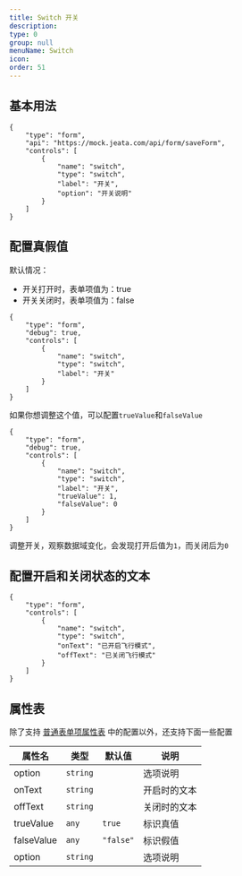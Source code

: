 ```yaml
---
title: Switch 开关
description:
type: 0
group: null
menuName: Switch
icon:
order: 51
---
```


## 基本用法

```schema: scope="body"
{
    "type": "form",
    "api": "https://mock.jeata.com/api/form/saveForm",
    "controls": [
        {
            "name": "switch",
            "type": "switch",
            "label": "开关",
            "option": "开关说明"
        }
    ]
}
```

## 配置真假值

默认情况：

- 开关打开时，表单项值为：true
- 开关关闭时，表单项值为：false

```schema: scope="body"
{
    "type": "form",
    "debug": true,
    "controls": [
        {
            "name": "switch",
            "type": "switch",
            "label": "开关"
        }
    ]
}
```

如果你想调整这个值，可以配置`trueValue`和`falseValue`

```schema: scope="body"
{
    "type": "form",
    "debug": true,
    "controls": [
        {
            "name": "switch",
            "type": "switch",
            "label": "开关",
            "trueValue": 1,
            "falseValue": 0
        }
    ]
}
```

调整开关，观察数据域变化，会发现打开后值为`1`，而关闭后为`0`

## 配置开启和关闭状态的文本

```schema: scope="body"
{
    "type": "form",
    "controls": [
        {
            "name": "switch",
            "type": "switch",
            "onText": "已开启飞行模式",
            "offText": "已关闭飞行模式"
        }
    ]
}
```

## 属性表

除了支持 [普通表单项属性表](./formitem#%E5%B1%9E%E6%80%A7%E8%A1%A8) 中的配置以外，还支持下面一些配置

| 属性名     | 类型     | 默认值    | 说明         |
| ---------- | -------- | --------- | ------------ |
| option     | `string` |           | 选项说明     |
| onText     | `string` |           | 开启时的文本 |
| offText    | `string` |           | 关闭时的文本 |
| trueValue  | `any`    | `true`    | 标识真值     |
| falseValue | `any`    | `"false"` | 标识假值     |
| option     | `string` |           | 选项说明     |
